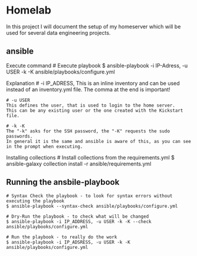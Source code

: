 # Homelab
In this project I will document the setup of my homeserver which will be used for several data engineering projects.

## ansible

Execute command
	# Execute playbook
	$ ansible-playbook -i IP-Adress, -u USER -k -K ansible/playbooks/configure.yml

Explanation
	# -i IP_ADRESS,
	This is an inline inventory and can be used instead of an inventory.yml file.
	The comma at the end is important!

	# -u USER
	This defines the user, that is used to login to the home server.
	This can be any existing user or the one created with the Kickstart file.

	# -k -K
	The "-k" asks for the SSH password, the "-K" requests the sudo passwords.
	In general it is the same and ansible is aware of this, as you can see in the prompt when executing.

Installing collections
	# Install collections from the requirements.yml
	$ ansible-galaxy collection install -r ansible/requirements.yml

## Running the ansbile-playbook

	# Syntax Check the playbook - to look for syntax errors without executing the playbook
	$ ansible-playbook --syntax-check ansible/playbooks/configure.yml

	# Dry-Run the playbook - to check what will be changed
	$ ansible-playbook -i IP_ADDRESS, -u USER -k -K --check ansible/playbooks/configure.yml

	# Run the playbook - to really do the work
	$ ansible-playbook -i IP_ADSRESS, -u USER -k -K ansible/playbooks/configure.yml
